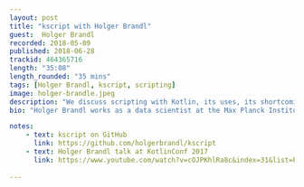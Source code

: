```yaml
---
layout: post
title: "kscript with Holger Brandl"
guest:  Holger Brandl
recorded: 2018-05-09
published: 2018-06-28
trackid: 464365716
length: "35:08"
length_rounded: "35 mins"
tags: [Holger Brandl, kscript, scripting]
image: holger-brandle.jpeg
description: "We discuss scripting with Kotlin, its uses, its shortcomings and how the Open Source project kscript enhances on what Kotlin provides out of the box."
bio: "Holger Brandl works as a data scientist at the Max Planck Institute of Molecular Cell Biology and Genetics (Dresden, Germany). He holds a Ph.D. degree in machine learning, and has developed new concepts in the field of computational linguistics. More recently he has co-authored publications in high-ranking journals such as Nature and Science. He is a main developer of the "R Language Integration" for Intellij IDEA, which is increasingly written in Kotlin, and has published several Kotlin artifacts for bioinformatics, high-performance computing and data mining."

notes: 
    - text: kscript on GitHub
      link: https://github.com/holgerbrandl/kscript
    - text: Holger Brandl talk at KotlinConf 2017
      link: https://www.youtube.com/watch?v=cOJPKhlRa8c&index=31&list=PLQ176FUIyIUY6UK1cgVsbdPYA3X5WLam5
      
---
```



